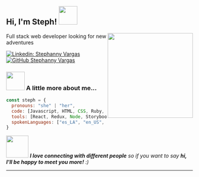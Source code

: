 <h2> Hi, I'm Steph! <img src="https://media.giphy.com/media/mGcNjsfWAjY5AEZNw6/giphy.gif" width="50"></h2>
<img align='right' src="images/girl-laptop.gif" width="230">
<p>Full stack web developer looking for new adventures</p>

[![Linkedin: Stephanny Vargas](https://img.shields.io/badge/-stephannyvargas-blue?style=flat-square&logo=Linkedin&logoColor=white&link=https://www.linkedin.com/in/stephannyvargas/)](https://www.linkedin.com/in/thaianebraga/)
[![GitHub Stephanny Vargas](https://img.shields.io/github/followers/stephv729?label=follow&style=social)](https://github.com/stephv729)


### <img src="https://media.giphy.com/media/VgCDAzcKvsR6OM0uWg/giphy.gif" width="50"> A little more about me...  

```javascript
const steph = {
  pronouns: "she" | "her",
  code: [Javascript, HTML, CSS, Ruby, Python],
  tools: [React, Redux, Node, Storybook, Styled-Components, Jest, Rails],
  spokenLanguages: ["es_LA", "en_US", "it_IT"]
}
```

<img src="https://media.giphy.com/media/LnQjpWaON8nhr21vNW/giphy.gif" width="60"> <em><b>I love connecting with different people</b> so if you want to say <b>hi, I'll be happy to meet you more!</b> :)</em>

---
